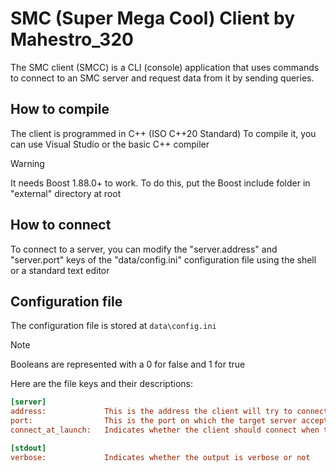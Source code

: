 # SMC (Super Mega Cool) Client by Mahestro_320

The SMC client (SMCC) is a CLI (console) application that uses commands to connect to an SMC server and request data from it by sending queries.

## How to compile

The client is programmed in C++ (ISO C++20 Standard)
To compile it, you can use Visual Studio or the basic C++ compiler

> [!WARNING]
> It needs Boost 1.88.0+ to work. To do this, put the Boost include folder in "external" directory at root

## How to connect

To connect to a server, you can modify the "server.address" and "server.port" keys of the "data/config.ini" configuration file using the shell or a standard text editor

## Configuration file

The configuration file is stored at `data\config.ini`

> [!NOTE]
> Booleans are represented with a 0 for false and 1 for true

Here are the file keys and their descriptions:

```ini
[server]
address:             This is the address the client will try to connect to (ip or domain name)
port:                This is the port on which the target server accepts connections
connect_at_launch:   Indicates whether the client should connect when the application is launched

[stdout]
verbose:             Indicates whether the output is verbose or not
```
